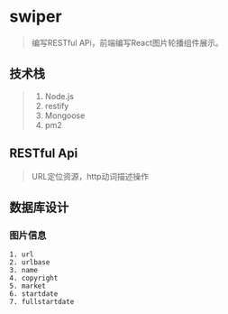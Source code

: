 # swiper

> 编写RESTful APi，前端编写React图片轮播组件展示。

## 技术栈

> 1. Node.js
> 2. restify
> 3. Mongoose
> 4. pm2

## RESTful Api

> URL定位资源，http动词描述操作

## 数据库设计

### 图片信息

    1. url
    2. urlbase
    3. name
    4. copyright
    5. market
    6. startdate
    7. fullstartdate